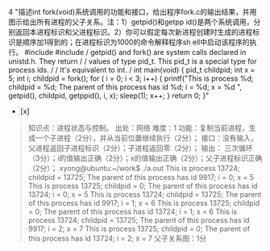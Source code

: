4
"描述int fork(void)系统调用的功能和接口，给出程序fork.c的输出结果，并用图示给出所有进程的父子关系。注：1）getpid()和getpp
id()是两个系统调用，分别返回本进程标识和父进程标识。2）你可以假定每次新进程创建时生成的进程标识是顺序加1得到的；在进程标识为1000的命令解释程序sh
ell中启动该程序的执行。 #include  #include  / getpid() and fork() are system calls
declared in unistd.h. They return / / values of type pid_t. This pid_t is a
special type for process ids. / / It's equivalent to int. / int main(void)
{ pid_t childpid; int x = 5; int i; childpid = fork(); for ( i = 0; i < 3;
i++) { printf("This is process %d; childpid = %d; The parent of this process
has id %d; i = %d; x = %d
", getpid(), childpid, getppid(), i, x); sleep(1);
x++; } return 0; }"
- [x]  

> 知识点：进程状态与控制。
> 出处：网络
> 难度：1
> 功能：复制当前进程，生成一个子进程（2分），并从当前位置继续执行（2分）； 接口：没有输入，父进程返回子进程标识（2分）；子进程返回零（2分）； 输出：
> 三次循环（3分）；i的值输出正确（2分）；x的值输出正确（2分）；父子进程标识正确（2分）； xyong@ubuntu:~/work$ ./a.out
> This is process 13724; childpid = 13725; The parent of this process has id
> 9917; i = 0; x = 5 This is process 13725; childpid = 0; The parent of this
> process has id 13724; i = 0; x = 5 This is process 13724; childpid = 13725;
> The parent of this process has id 9917; i = 1; x = 6 This is process 13725;
> childpid = 0; The parent of this process has id 13724; i = 1; x = 6 This is
> process 13724; childpid = 13725; The parent of this process has id 9917; i =
> 2; x = 7 This is process 13725; childpid = 0; The parent of this process has
> id 13724; i = 2; x = 7 父子关系图：1分
